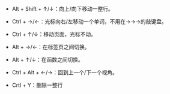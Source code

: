 + Alt + Shift + ↑/↓：向上/向下移动一整行。
+ Ctrl + →/←：光标向右/左移动一个单词，不用在→→→的敲键盘。
+ Ctrl +  ↑/↓：移动页面，光标不动。
+ Alt + →/←：在标签页之间切换。
+ Alt +  ↑/↓：在函数之间切换。
+ Ctrl + Alt + ←/→：回到上一个/下一个视角。



+ Crtl + Y：删除一整行

